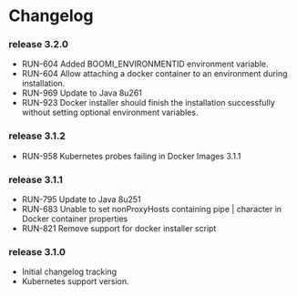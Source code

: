 # Changelog

### release 3.2.0
- RUN-604 Added BOOMI_ENVIRONMENTID environment variable.
- RUN-604 Allow attaching a docker container to an environment during installation.
- RUN-969 Update to Java 8u261
- RUN-923 Docker installer should finish the installation successfully without setting optional environment variables.

### release 3.1.2
- RUN-958 Kubernetes probes failing in Docker Images 3.1.1

### release 3.1.1
- RUN-795 Update to Java 8u251
- RUN-683 Unable to set nonProxyHosts containing pipe | character in Docker container properties
- RUN-821 Remove support for docker installer script

### release 3.1.0
- Initial changelog tracking
- Kubernetes support version.
